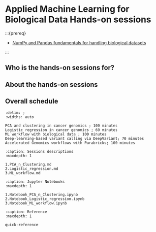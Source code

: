 # Applied Machine Learning for Biological Data Hands-on sessions

:::{prereq}

* [NumPy and Pandas fundamentals for handling biological datasets](https://coderefinery.github.io/intermediate-python-ml/#)

:::

## Who is the hands-on sessions for?

## About the hands-on sessions


## Overall schedule

```{csv-table}
:delim: ;
:widths: auto

PCA and clustering in cancer genomics ; 100 minutes
Logistic regression in cancer genomics ; 60 minutes
ML workflow with biological data ; 100 minutes
Deep-learning-based variant calling via DeepVariant; 70 minutes
Accelerated Genomics workflows with Parabricks; 100 minutes
```

```{toctree}
:caption: Sessions descriptions 
:maxdepth: 1

1.PCA_n_Clustering.md
2.Logistic_regression.md
3.ML_workflow.md
```

```{toctree}
:caption: Jupyter Notebooks 
:maxdepth: 1

1.Notebook_PCA_n_Clustering.ipynb
2.Notebook_Logistic_regression.ipynb
3.Notebook_ML_workflow.ipynb
```

```{toctree}
:caption: Reference
:maxdepth: 1

quick-reference
```
